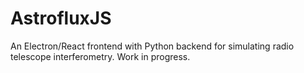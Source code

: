 # AstrofluxJS

An Electron/React frontend with Python backend for simulating radio telescope interferometry. Work in progress.